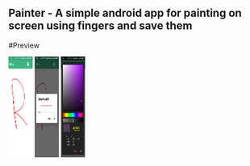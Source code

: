 ## Painter - A simple android app for painting on screen using fingers and save them

#Preview

<img src="screenshots/one.png" width="48" height="200">
<img src="screenshots/two.png" width="48" height="200">
<img src="screenshots/three.png" width="48" height="200">
